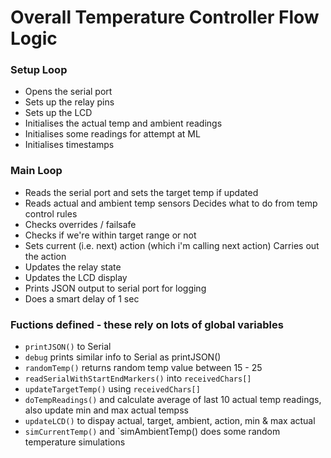 # Overall Temperature Controller Flow Logic

### Setup Loop
* Opens the serial port
* Sets up the relay pins
* Sets up the LCD
* Initialises the actual temp and ambient readings
* Initialises some readings for attempt at ML
* Initialises timestamps  

### Main Loop
* Reads the serial port and sets the target temp if updated
* Reads actual and ambient temp sensors
Decides what to do from temp control rules
* Checks overrides / failsafe
* Checks if we're within target range or not
* Sets current (i.e. next) action (which i'm calling next action)
Carries out the action
* Updates the relay state
* Updates the LCD display
* Prints JSON output to serial port for logging
* Does a smart delay of 1 sec

### Fuctions defined - these rely on lots of global variables 
* `printJSON()` to Serial
* `debug` prints similar info to Serial as printJSON()
* `randomTemp()` returns random temp value between 15 - 25
* `readSerialWithStartEndMarkers()` into `receivedChars[]`
* `updateTargetTemp()` using `receivedChars[]`
* `doTempReadings()` and calculate average of last 10 actual temp readings, also update min and max actual tempss
* `updateLCD()` to dispay actual, target, ambient, action, min & max actual
* `simCurrentTemp()` and `simAmbientTemp() does some random temperature simulations 


